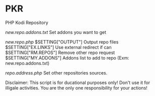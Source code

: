 # PKR
PHP Kodi Repository 

*new.repo.addons.txt* 
Set addons you want to get

*new.repo.php*
$SETTING["OUTPUT"] 		Output repo files
$SETTING["EX.LINKS"]  Use external redirect if can
$SETTING["RM.REPOS"] 	Remove other repo request
$SETTING["MY.ADDONS"] Addons list to add to repo (Exm: new.repo.addons.txt)

*repo.address.php*
Set other repositories sources.

Disclaimer: This script is for ducational purposes only! Don't use it for illigale activities. You are the only one responsibility for your actions!
